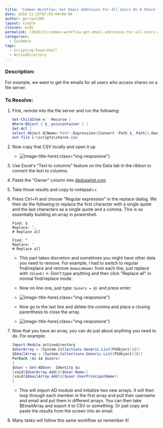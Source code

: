 ```yaml
---
title: 'Common Workflow: Get Email Addresses For All Users On A Share'
date: 2018-11-22T07:03:04+00:00
author: gerryw1389
layout: single
classes: wide
permalink: /2018/11/common-workflow-get-email-addresses-for-all-users-on-a-share/
categories:
  - SysAdmin
tags:
  - Scripting-Powershell
  - ActiveDirectory
---
```

<!--more-->

### Description:

For example, we want to get the emails for all users who access shares on a file server.

### To Resolve:

1. First, remote into the file server and run the following:

   ```powershell
   Get-ChildItem e: -Recurse |
   Where-Object { $_.psiscontainer } |
   Get-Acl |
   Select-Object @{Name='Path';Expression={Convert -Path $_.Path}},Owner,AccessToString |
   out-file c:\scripts\shares.csv
   ```

2. Now copy that CSV locally and open it up.

   - ![image-title-here](https://automationadmin.com/assets/images/uploads/2018/11/groups-1.jpg){:class="img-responsive"}

3. Use Excel's &#8220;Text to columns&#8221; feature on the Data tab in the ribbon to convert the text to columns.

4. Paste the &#8220;Owner&#8221; column into [dedupelist.com](http://www.dedupelist.com)  

5. Take those results and copy to notepad++

6. Press Ctrl+H and choose "Regular expression" in the replace dialog. We then do the following to replace the first character with a single quote and the last characters as a single quote and a comma. This is so essentially building an array in powershell.

   ```escape
   Find: $  
   Replace: ',  
   # Replace all  
   
   Find: ^  
   Replace: '  
   # Replace all
   ```

   - This part takes discretion and sometimes you might have other data you need to remove. For example, I had to switch to regular find/replace and remove `domainName\` from each line, just replace with `(blank)` <- Don't type anything and then click "Replace all" in normal find/replace mode.

   - Now on line one, just type: `$users = @(` and press enter:

   - ![image-title-here](https://automationadmin.com/assets/images/uploads/2018/11/groups-2.jpg){:class="img-responsive"}

   - Now go to the last line and delete the comma and place a closing parenthesis to close the array.

   - ![image-title-here](https://automationadmin.com/assets/images/uploads/2018/11/groups-3.jpg){:class="img-responsive"}

7. Now that you have an array, you can do just about anything you need to do. For example:

   ```powershell
   Import-Module activedirectory
   $UserArray = [System.Collections.Generic.List[PSObject]]@()
   $EmailArray = [System.Collections.Generic.List[PSObject]]@()
   ForEach ($u in $users)
   {
   $User = Get-ADUser -Identity $u
   [void]$UserArray.Add($($User.Name))
   [void]$EmailArray.Add($($user.UserPrincipalName))
   }
   ```

   - This will import AD module and initialize two new arrays. It will then loop through each member in the first array and pull their username and email and put them in different arrays. You can then take $EmailArray and export it to CSV or something. Or just copy and paste the results from the screen into an email.

8. Many tasks will follow this same workflow so remember it!